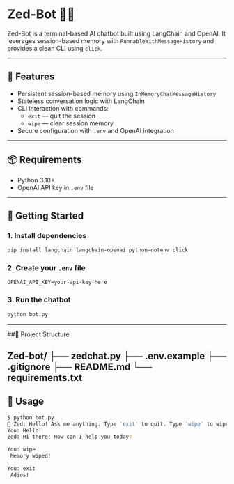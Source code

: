 # Zed-Bot 🧠💬

Zed-Bot is a terminal-based AI chatbot built using LangChain and OpenAI. It leverages session-based memory with `RunnableWithMessageHistory` and provides a clean CLI using `click`.

---

## 📜 Features

- Persistent session-based memory using `InMemoryChatMessageHistory`
- Stateless conversation logic with LangChain
- CLI interaction with commands:
  - `exit` — quit the session
  - `wipe` — clear session memory
- Secure configuration with `.env` and OpenAI integration

---

## 📦 Requirements

- Python 3.10+
- OpenAI API key in `.env` file

---

## 🚀 Getting Started

### 1. Install dependencies

```bash
pip install langchain langchain-openai python-dotenv click
```

### 2. Create your `.env` file

```env
OPENAI_API_KEY=your-api-key-here
```

### 3. Run the chatbot

```bash
python bot.py
```

---
##📁 Project Structure

Zed-bot/
├── zedchat.py
├── .env.example
├── .gitignore
├── README.md
└── requirements.txt
---

## 🧪 Usage

```bash
$ python bot.py
🤖 Zed: Hello! Ask me anything. Type 'exit' to quit. Type 'wipe' to wipe memory
You: Hello!
Zed: Hi there! How can I help you today?

You: wipe
 Memory wiped!

You: exit
 Adios!
```

